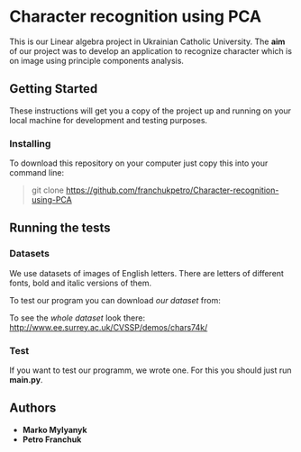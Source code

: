 # Character recognition using PCA

This is our Linear algebra project in Ukrainian Catholic University. The **aim** of our project was to develop an application to recognize character which is on image using principle components analysis.


## Getting Started ##

These instructions will get you a copy of the project up and running on your local machine for development and testing purposes.

### Installing ###

To download this repository on your computer just copy this into your command line:
> git clone https://github.com/franchukpetro/Character-recognition-using-PCA


## Running the tests ##

### Datasets ###

We use datasets of images of English letters. There are letters of different fonts, bold and italic versions of them.

To test our program you can download *our dataset* from:  

To see the *whole dataset* look there: <http://www.ee.surrey.ac.uk/CVSSP/demos/chars74k/>

### Test ###

If you want to test our programm, we wrote one. For this you should just run **main.py**.


## Authors ##

* **Marko Mylyanyk**
* **Petro Franchuk**
